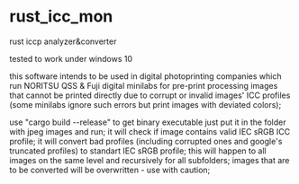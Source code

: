 # rust_icc_mon
rust iccp analyzer&amp;converter

tested to work under windows 10

this software intends to be used in digital photoprinting companies which run NORITSU QSS & Fuji digital minilabs for
pre-print processing images that cannot be printed directly due to corrupt or invalid images' ICC profiles (some minilabs ignore such errors but print images with deviated colors);

use "cargo build --release" to get binary executable
just put it in the folder with jpeg images and run;
it will check if image contains valid IEC sRGB ICC profile;
it will convert bad profiles (including corrupted ones and google's truncated profiles) to standart IEC sRGB profile;
this will happen to all images on the same level and recursively for all subfolders;
images that are to be converted will be overwritten - use with caution;
